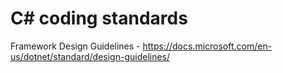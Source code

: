 # C# coding standards  
Framework Design Guidelines - https://docs.microsoft.com/en-us/dotnet/standard/design-guidelines/
